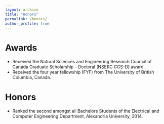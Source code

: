 ```yaml
---
layout: archive
title: "Honors"
permalink: /honors/
author_profile: true
---
```


# Awards

- Received the Natural Sciences and Engineering Research Council of Canada Graduate Scholarship – Doctoral (NSERC CGS-D) award
- Received the four year fellowship (FYF) from The University of British Columbia, Canada.

# Honors
- Ranked the second amongst all Bachelors Students of the Electrical and Computer Engineering Department, Alexandria University, 2014.


